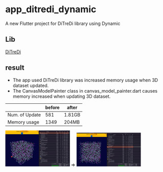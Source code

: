 # app_ditredi_dynamic

A new Flutter project for DiTreDi library using Dynamic

## Lib

[DiTreDi](https://pub.dev/packages/ditredi)

## result

- The app used DiTreDi library was increased memory usage when 3D dataset updated.
- The CanvasModelPainter class in canvas_model_painter.dart causes memory increased when updating 3D dataset.

|                | before | after  |
|----------------|--------|--------|
| Num. of Update | 581    | 1.81GB |
| Memory usage   | 1349   | 204MB  |

<img src="./image/IncreaseMemory.png" width="40%" heigth="40%"> => <img src="./image/NotIncreaseMemory.png" width="40%" heigth="40%">
